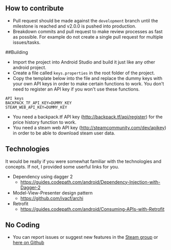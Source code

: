 ## How to contribute

- Pull request should be made against the `development` branch until the milestone is reached and v2.0.0 is pushed into production.
- Breakdown commits and pull request to make review processes as fast as possible. For example do not create a single pull request for multiple issues/tasks.

##Building

- Import the project into Android Studio and build it just like any other android project.
- Create a file called `keys.properties` in the root folder of the project.
- Copy the template below into the file and replace the dummy keys with your own API keys in order to make certain functions to work. You don't need to register an API key if you won't use these functions.

```
API keys
BACKPACK_TF_API_KEY=DUMMY_KEY
STEAM_WEB_API_KEY=DUMMY_KEY
```

- You need a backpack.tf API key (http://backpack.tf/api/register) for the price history function to work.
- You need a steam web API key (http://steamcommunity.com/dev/apikey) in order to be able to download steam user data.

## Technologies
It would be really if you were somewhat familiar with the technologies and concepts. If not, I provided some userful links for you.
- Dependency using dagger 2
  - https://guides.codepath.com/android/Dependency-Injection-with-Dagger-2
- Model-View-Presenter design pattern
  - https://github.com/ivacf/archi
- Retrofit
  - https://guides.codepath.com/android/Consuming-APIs-with-Retrofit 

## No Coding
- You can report issues or suggest new features in the [Steam group](http://steamcommunity.com/groups/bptfandroid) or [here on Github](https://github.com/Longi94/bptf/issues)
